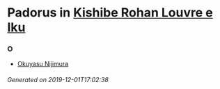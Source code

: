 # Padorus in [Kishibe Rohan Louvre e Iku](https://myanimelist.net/manga/19423/Kishibe_Rohan_Louvre_e_Iku)

### O
* [Okuyasu Nijimura](https://github.com/shadow578/Project-Padoru/blob/master/table-of-contents/characters/OkuyasuNijimura.md)

###### Generated on 2019-12-01T17:02:38
